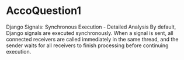 # AccoQuestion1
Django Signals: Synchronous Execution - Detailed Analysis
By default, Django signals are executed synchronously. When a signal is sent, all connected receivers are called immediately in the same thread, and the sender waits for all receivers to finish processing before continuing execution.
